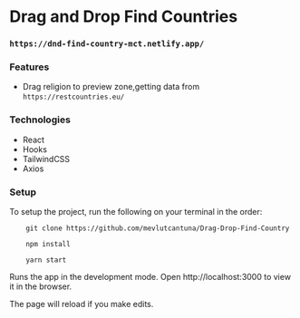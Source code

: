# Drag and Drop Find Countries
  
### ``` https://dnd-find-country-mct.netlify.app/ ```

### Features
- Drag religion to preview zone,getting data from ```https://restcountries.eu/ ```



### Technologies
- React
- Hooks
- TailwindCSS
- Axios

### Setup

To setup the project, run the following on your terminal in the order:

```
    git clone https://github.com/mevlutcantuna/Drag-Drop-Find-Country
```

```
    npm install
```

```
    yarn start
```

Runs the app in the development mode.
Open http://localhost:3000 to view it in the browser.

The page will reload if you make edits.
